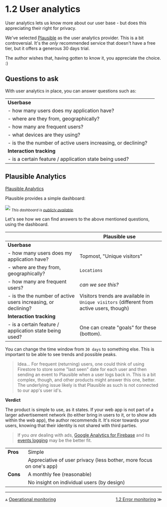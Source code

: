# 1.2 User analytics

User analytics lets us know more about our user base - but does this appreciating their right for privacy.

We've selected [Plausible](https://plausible.io) as the user analytics provider. This is a bit controversial. It's the *only* recommended service that doesn't have a free tier, but it offers a generous 30 days trial.

The author wishes that, having gotten to know it, you appreciate the choice. :)


## Questions to ask

With user analytics in place, you can answer questions such as:

|||
|---|---|
|**Userbase**|
|- how many users does my application have?|
|- where are they from, geographically?|
|- how many are frequent users?|
|- what devices are they using?|
|- is the the number of active users increasing, or declining?|
|**Interaction tracking**|
|- is a certain feature / application state being used?|


## Plausible Analytics

[Plausible Analytics](https://plausible.io)

Plausible provides a simple dashboard:

![](.images/plausible-dash.png) *<sub>This dashboard is [publicly available](https://plausible.io/groundlevel-160221.web.app).</sub>*

<!-- tbd. Update once there's more data available! tbd. update to jun-22 !!! -->

Let's see how we can find answers to the above mentioned questions, using the dashboard.

||Plausible&nbsp;use|
|---|---|
|**Userbase**|
|- how many users does my application have?|Topmost, "Unique visitors"|
|- where are they from, geographically?|`Locations`|
|- how many are frequent users?|*can we see this?*|
|- is the the number of active users increasing, or declining?|Visitors trends are available in `Unique visitors` (different from active users, though)|
|**Interaction tracking**|
|- is a certain feature / application state being used?|One can create "goals" for these (bottom).|


You can change the time window from `30 days` to something else. This is important to be able to see trends and possible peaks.

>Idea... For frequent (returning) users, one could think of using Firestore to store some "last seen" date for each user and then sending an event to Plausible when a user logs back in. This is a bit complex, though, and other products might answer this one, better. The underlying issue likely is that Plausible as such is not connected to our app's user id's.

**Verdict**

The product is simple to use, as it states. If your web app is not part of a larger advertisement network (to either bring in users to it, or to show ads within the web app), the author recommends it. It's nicer towards your users, knowing that their identity is not shared with third parties.

>If you *are* dealing with ads, [Google Analytics for Firebase](https://firebase.google.com/docs/analytics) and its [events logging](https://firebase.google.com/docs/analytics/events?platform=web) may be the better fit.


|||
|---|---|
|**Pros**|&nbsp;&nbsp;Simple|
||&nbsp;&nbsp;Appreciative of user privacy (less bother, more focus on one's app)|
|**Cons**|&nbsp;&nbsp;A monthly fee (reasonable)|
||&nbsp;&nbsp;No insight on individual users (by design)|


---

<div class="wrapper" style="display: grid; grid-template-columns: 1fr 1fr;">
  <div>⩓ <a href="1-ops.md">Operational monitoring</a></div>
  <div align=right><a href="1.2-errors.md">1.2 Error monitoring</a> ≫</div>
</div>
